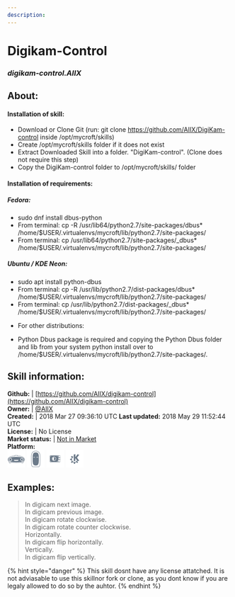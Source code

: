 ```yaml
---    
description:   
---    
```

# Digikam-Control  
### _digikam-control.AIIX_  
## About:  
#### Installation of skill:
* Download or Clone Git (run: git clone https://github.com/AIIX/DigiKam-control inside /opt/mycroft/skills)
* Create /opt/mycroft/skills folder if it does not exist
* Extract Downloaded Skill into a folder. "DigiKam-control". (Clone does not require this step)
* Copy the DigiKam-control folder to /opt/mycroft/skills/ folder

#### Installation of requirements:
##### Fedora:
- sudo dnf install dbus-python
- From terminal: cp -R /usr/lib64/python2.7/site-packages/dbus* /home/$USER/.virtualenvs/mycroft/lib/python2.7/site-packages/
- From terminal: cp /usr/lib64/python2.7/site-packages/_dbus* /home/$USER/.virtualenvs/mycroft/lib/python2.7/site-packages/

##### Ubuntu / KDE Neon:
- sudo apt install python-dbus
- From terminal: cp -R /usr/lib/python2.7/dist-packages/dbus* /home/$USER/.virtualenvs/mycroft/lib/python2.7/site-packages/
- From terminal: cp /usr/lib/python2.7/dist-packages/_dbus* /home/$USER/.virtualenvs/mycroft/lib/python2.7/site-packages/

* For other distributions:
- Python Dbus package is required and copying the Python Dbus folder and lib from your system python install over to /home/$USER/.virtualenvs/mycroft/lib/python2.7/site-packages/.

## Skill information:  
**Github:** | [https://github.com/AIIX/digikam-control](https://github.com/AIIX/digikam-control)  
**Owner:** | [@AIIX](https://github.com/AIIX)  
**Created:** | 2018 Mar 27 09:36:10 UTC  **Last updated:** 2018 May 29 11:52:44 UTC  
**License:** | No License  
**Market status:** | [Not in Market](https://market.mycroft.ai/skill/)  
**Platform:**  
 ![](../.gitbook/assets/mark-1-icon.png)  ![](../.gitbook/assets/mark-2-icon.png)  ![](../.gitbook/assets/picroft-icon.png)  ![](../.gitbook/assets/kde.png)   
## Examples:  
> In digicam next image.  
> In digicam previous image.  
> In digicam rotate clockwise.  
> In digicam rotate counter clockwise.  
> Horizontally.  
> In digicam flip horizontally.  
> Vertically.  
> In digicam flip vertically.  
  
{% hint style="danger" %}
This skill dosnt have any license attatched. It is not adviasable to use this skillnor fork or clone, as you dont know if you are legaly allowed to do so by the auhtor.
{% endhint %}
